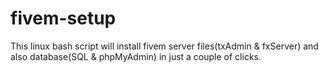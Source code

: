 # fivem-setup
This linux bash script will install fivem server files(txAdmin &amp; fxServer) and also database(SQL &amp; phpMyAdmin) in just a couple of clicks.
